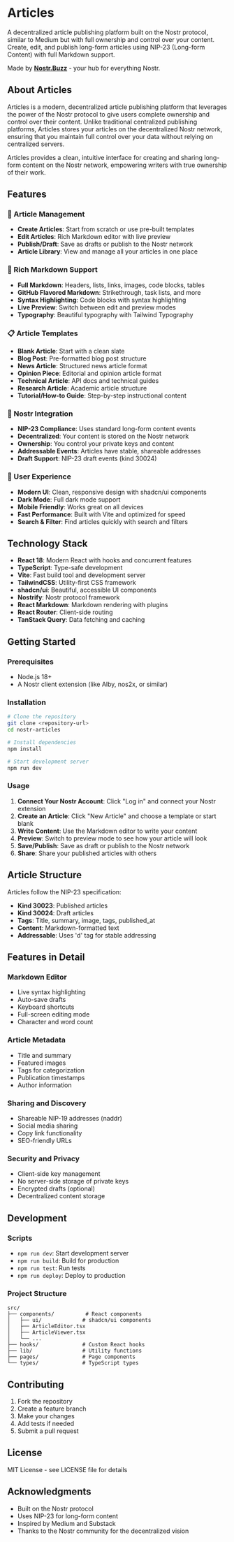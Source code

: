 # Articles

A decentralized article publishing platform built on the Nostr protocol, similar to Medium but with full ownership and control over your content. Create, edit, and publish long-form articles using NIP-23 (Long-form Content) with full Markdown support.

Made by **[Nostr.Buzz](https://nostr.buzz)** - your hub for everything Nostr.

## About Articles

Articles is a modern, decentralized article publishing platform that leverages the power of the Nostr protocol to give users complete ownership and control over their content. Unlike traditional centralized publishing platforms, Articles stores your articles on the decentralized Nostr network, ensuring that you maintain full control over your data without relying on centralized servers.

Articles provides a clean, intuitive interface for creating and sharing long-form content on the Nostr network, empowering writers with true ownership of their work.

## Features

### 📝 Article Management

- **Create Articles**: Start from scratch or use pre-built templates
- **Edit Articles**: Rich Markdown editor with live preview
- **Publish/Draft**: Save as drafts or publish to the Nostr network
- **Article Library**: View and manage all your articles in one place

### 🎨 Rich Markdown Support

- **Full Markdown**: Headers, lists, links, images, code blocks, tables
- **GitHub Flavored Markdown**: Strikethrough, task lists, and more
- **Syntax Highlighting**: Code blocks with syntax highlighting
- **Live Preview**: Switch between edit and preview modes
- **Typography**: Beautiful typography with Tailwind Typography

### 📋 Article Templates

- **Blank Article**: Start with a clean slate
- **Blog Post**: Pre-formatted blog post structure
- **News Article**: Structured news article format
- **Opinion Piece**: Editorial and opinion article format
- **Technical Article**: API docs and technical guides
- **Research Article**: Academic article structure
- **Tutorial/How-to Guide**: Step-by-step instructional content

### 🔐 Nostr Integration

- **NIP-23 Compliance**: Uses standard long-form content events
- **Decentralized**: Your content is stored on the Nostr network
- **Ownership**: You control your private keys and content
- **Addressable Events**: Articles have stable, shareable addresses
- **Draft Support**: NIP-23 draft events (kind 30024)

### 🎯 User Experience

- **Modern UI**: Clean, responsive design with shadcn/ui components
- **Dark Mode**: Full dark mode support
- **Mobile Friendly**: Works great on all devices
- **Fast Performance**: Built with Vite and optimized for speed
- **Search & Filter**: Find articles quickly with search and filters

## Technology Stack

- **React 18**: Modern React with hooks and concurrent features
- **TypeScript**: Type-safe development
- **Vite**: Fast build tool and development server
- **TailwindCSS**: Utility-first CSS framework
- **shadcn/ui**: Beautiful, accessible UI components
- **Nostrify**: Nostr protocol framework
- **React Markdown**: Markdown rendering with plugins
- **React Router**: Client-side routing
- **TanStack Query**: Data fetching and caching

## Getting Started

### Prerequisites

- Node.js 18+
- A Nostr client extension (like Alby, nos2x, or similar)

### Installation

```bash
# Clone the repository
git clone <repository-url>
cd nostr-articles

# Install dependencies
npm install

# Start development server
npm run dev
```

### Usage

1. **Connect Your Nostr Account**: Click "Log in" and connect your Nostr extension
2. **Create an Article**: Click "New Article" and choose a template or start blank
3. **Write Content**: Use the Markdown editor to write your content
4. **Preview**: Switch to preview mode to see how your article will look
5. **Save/Publish**: Save as draft or publish to the Nostr network
6. **Share**: Share your published articles with others

## Article Structure

Articles follow the NIP-23 specification:

- **Kind 30023**: Published articles
- **Kind 30024**: Draft articles
- **Tags**: Title, summary, image, tags, published_at
- **Content**: Markdown-formatted text
- **Addressable**: Uses 'd' tag for stable addressing

## Features in Detail

### Markdown Editor

- Live syntax highlighting
- Auto-save drafts
- Keyboard shortcuts
- Full-screen editing mode
- Character and word count

### Article Metadata

- Title and summary
- Featured images
- Tags for categorization
- Publication timestamps
- Author information

### Sharing and Discovery

- Shareable NIP-19 addresses (naddr)
- Social media sharing
- Copy link functionality
- SEO-friendly URLs

### Security and Privacy

- Client-side key management
- No server-side storage of private keys
- Encrypted drafts (optional)
- Decentralized content storage

## Development

### Scripts

- `npm run dev`: Start development server
- `npm run build`: Build for production
- `npm run test`: Run tests
- `npm run deploy`: Deploy to production

### Project Structure

```text
src/
├── components/          # React components
│   ├── ui/             # shadcn/ui components
│   ├── ArticleEditor.tsx
│   ├── ArticleViewer.tsx
│   └── ...
├── hooks/              # Custom React hooks
├── lib/                # Utility functions
├── pages/              # Page components
└── types/              # TypeScript types
```

## Contributing

1. Fork the repository
2. Create a feature branch
3. Make your changes
4. Add tests if needed
5. Submit a pull request

## License

MIT License - see LICENSE file for details

## Acknowledgments

- Built on the Nostr protocol
- Uses NIP-23 for long-form content
- Inspired by Medium and Substack
- Thanks to the Nostr community for the decentralized vision
